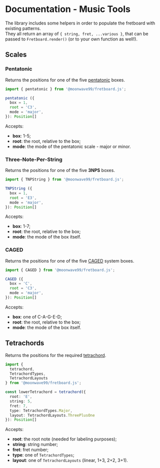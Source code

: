 # Documentation - Music Tools

The library includes some helpers in order to populate the fretboard with existing patterns.  
They all return an array of `{ string, fret, ...various }`, that can be passed to `Fretboard.render()` (or to your own function as well!).

## Scales

### Pentatonic

Returns the positions for one of the five [pentatonic][pentatonic] boxes.

```typescript
import { pentatonic } from '@moonwave99/fretboard.js';

pentatonic ({
  box = 1,
  root = 'C3',
  mode = 'major',
}): Position[]
```

Accepts:

- **box**: 1-5;
- **root**: the root, relative to the box;
- **mode**: the mode of the pentatonic scale - major or minor.

### Three-Note-Per-String

Returns the positions for one of the five **3NPS** boxes.

```typescript
import { TNPString } from '@moonwave99/fretboard.js';

TNPString ({
  box = 1,
  root = 'E3',
  mode = 'major',
}): Position[]
```

Accepts:

- **box**: 1-7;
- **root**: the root, relative to the box;
- **mode**: the mode of the box itself.

### CAGED

Returns the positions for one of the five [CAGED][caged] system boxes.

```typescript
import { CAGED } from '@moonwave99/fretboard.js';

CAGED ({
  box = 'C',
  root = 'C3',
  mode = 'major',
}): Position[]
```

Accepts:

- **box**: one of C-A-G-E-D;
- **root**: the root, relative to the box;
- **mode**: the mode of the box itself.

## Tetrachords

Returns the positions for the required [tetrachord][tetrachords].

```typescript
import {
  tetrachord,
  TetrachordTypes,
  TetrachordLayouts
} from '@moonwave99/fretboard.js';

const lowerTetrachord = tetrachord({
  root: 'E',
  string: 5,
  fret: 7,
  type: TetrachordTypes.Major,
  layout: TetrachordLayouts.ThreePlusOne
}): Position[]
```

Accepts:

- **root**: the root note (needed for labeling purposes);
- **string**: string number;
- **fret**: fret number;
- **type**: one of `TetrachordTypes`;
- **layout**: one of `TetrachordLayouts` (linear, 1+3, 2+2, 3+1).

[pentatonic]: https://en.wikipedia.org/wiki/Pentatonic_scale
[caged]: https://appliedguitartheory.com/lessons/caged-guitar-theory-system/
[tetrachords]: https://en.wikipedia.org/wiki/Tetrachord
